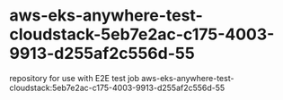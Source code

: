 # aws-eks-anywhere-test-cloudstack-5eb7e2ac-c175-4003-9913-d255af2c556d-55
repository for use with E2E test job aws-eks-anywhere-test-cloudstack:5eb7e2ac-c175-4003-9913-d255af2c556d-55
